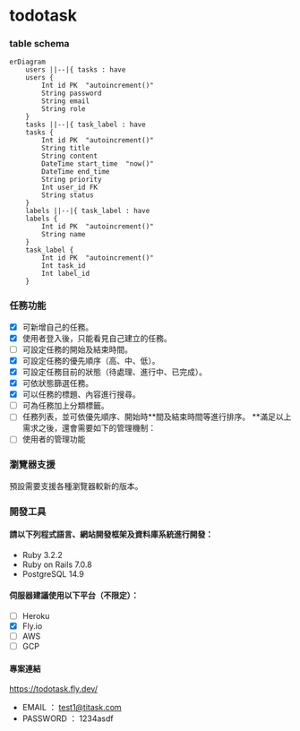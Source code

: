 # todotask
### table schema
```mermaid
erDiagram
    users ||--|{ tasks : have
	users {
		Int id PK  "autoincrement()"
		String password
		String email
		String role
	}
    tasks ||--|{ task_label : have
	tasks {
		Int id PK  "autoincrement()"
		String title
		String content
		DateTime start_time  "now()"
		DateTime end_time
		String priority
		Int user_id FK
		String status
	}
    labels ||--|{ task_label : have
	labels {
		Int id PK  "autoincrement()"
		String name
	}
    task_label {
		Int id PK  "autoincrement()"
		Int task_id
		Int label_id
	}
```
### 任務功能
 - [x] 可新增自己的任務。
 - [x] 使用者登入後，只能看見自己建立的任務。
 - [ ] 可設定任務的開始及結束時間。
 - [x] 可設定任務的優先順序（高、中、低）。
 - [x] 可設定任務目前的狀態（待處理、進行中、已完成）。
 - [x] 可依狀態篩選任務。
 - [x] 可以任務的標題、內容進行搜尋。
 - [ ] 可為任務加上分類標籤。
 - [ ] 任務列表，並可依優先順序、開始時**間及結束時間等進行排序。
**滿足以上需求之後，還會需要如下的管理機制：
 - [ ] 使用者的管理功能

### 瀏覽器支援

預設需要支援各種瀏覽器較新的版本。

### 開發工具

#### 請以下列程式語言、網站開發框架及資料庫系統進行開發：
* Ruby 3.2.2
* Ruby on Rails 7.0.8
* PostgreSQL 14.9
#### 伺服器建議使用以下平台（不限定）：
 - [ ] Heroku
 - [X] Fly.io
 - [ ] AWS
 - [ ] GCP
#### 專案連結
https://todotask.fly.dev/
* EMAIL ： test1@titask.com
* PASSWORD ： 1234asdf
